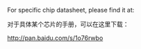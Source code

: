 For specific chip datasheet, please find it at:  

对于具体某个芯片的手册，可以在这里下载：  

http://pan.baidu.com/s/1o76rwbo


